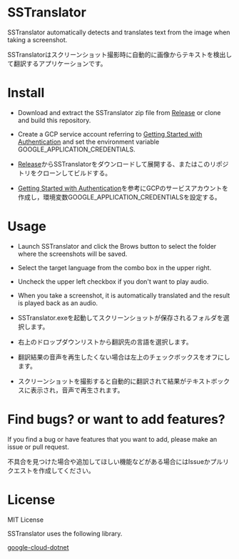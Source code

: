 # SSTranslator
SSTranslator automatically detects and translates text from the image when taking a screenshot.

SSTranslatorはスクリーンショット撮影時に自動的に画像からテキストを検出して翻訳するアプリケーションです。

# Install
* Download and extract the SSTranslator zip file from [Release](https://github.com/minami14/SSTranslator/releases) or clone and build this repository.
* Create a GCP service account referring to [Getting Started with Authentication](https://cloud.google.com/docs/authentication/getting-started) and set the environment variable GOOGLE_APPLICATION_CREDENTIALS.


* [Release](https://github.com/minami14/SSTranslator/releases)からSSTranslatorをダウンロードして展開する、またはこのリポジトリをクローンしてビルドする。
* [Getting Started with Authentication](https://cloud.google.com/docs/authentication/getting-started)を参考にGCPのサービスアカウントを作成し，環境変数GOOGLE_APPLICATION_CREDENTIALSを設定する。

# Usage
* Launch SSTranslator and click the Brows button to select the folder where the screenshots will be saved.
* Select the target language from the combo box in the upper right.
* Uncheck the upper left checkbox if you don't want to play audio.
* When you take a screenshot, it is automatically translated and the result is played back as an audio.


* SSTranslator.exeを起動してスクリーンショットが保存されるフォルダを選択します。
* 右上のドロップダウンリストから翻訳先の言語を選択します。
* 翻訳結果の音声を再生したくない場合は左上のチェックボックスをオフにします。
* スクリーンショットを撮影すると自動的に翻訳されて結果がテキストボックスに表示され，音声で再生されます。

# Find bugs? or want to add features?
If you find a bug or have features that you want to add, please make an issue or pull request.

不具合を見つけた場合や追加してほしい機能などがある場合にはIssueかプルリクエストを作成してください。

# License
MIT License

SSTranslator uses the following library.

[google-cloud-dotnet](https://github.com/googleapis/google-cloud-dotnet/blob/master/LICENSE)
